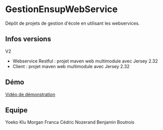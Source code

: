 # GestionEnsupWebService

Dépôt de projets de gestion d'école en utilisant les webservices.

## Infos versions

V2
- Webservice Restful : projet maven web multimodule avec Jersey 2.32
- Client : projet maven web multimodule avec Jersey 2.32

## Démo

[Vidéo de démonstration](https://www.youtube.com/watch?v=ZCR3_G3agps&ab_channel=BenjaminBoutrois)

## Equipe
   
Yoeko Klu
Morgan Franca
Cédric Nozerand
Benjamin Boutrois
